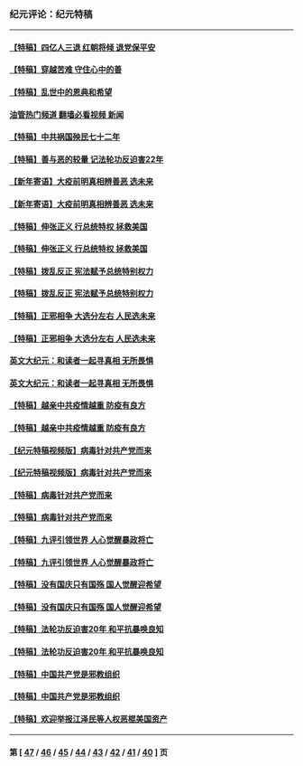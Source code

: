 ### 纪元评论：纪元特稿
---
#### [【特稿】四亿人三退 红朝将倾 退党保平安](../../pages/nsc424/n13794378.md?10220330) 
#### [【特稿】穿越苦难 守住心中的善](../../pages/nsc424/n13784979.md?10220330) 
#### [【特稿】乱世中的恩典和希望](../../pages/nsc424/n13734687.md?10220330) 
#### [油管热门频道 翻墙必看视频 新闻](ok?10220330)
#### [【特稿】中共祸国殃民七十二年](../../pages/nsc424/n13272607.md?10220330) 
#### [【特稿】善与恶的较量 记法轮功反迫害22年](../../pages/nsc424/n13086597.md?10220330) 
#### [【新年寄语】大疫前明真相辨善恶 选未来](../../pages/nsc424/n12660855.md?10220330) 
#### [【新年寄语】大疫前明真相辨善恶 选未来](../../pages/nsc424/n12660855.md?10220330) 
#### [【特稿】伸张正义 行总统特权 拯救美国](../../pages/nsc424/n12616806.md?10220330) 
#### [【特稿】伸张正义 行总统特权 拯救美国](../../pages/nsc424/n12616806.md?10220330) 
#### [【特稿】拨乱反正 宪法赋予总统特别权力](../../pages/nsc424/n12598306.md?10220330) 
#### [【特稿】拨乱反正 宪法赋予总统特别权力](../../pages/nsc424/n12598306.md?10220330) 
#### [【特稿】正邪相争 大选分左右 人民选未来](../../pages/nsc424/n12545208.md?10220330) 
#### [【特稿】正邪相争 大选分左右 人民选未来](../../pages/nsc424/n12545208.md?10220330) 
#### [英文大纪元：和读者一起寻真相 无所畏惧](../../pages/nsc424/n12542027.md?10220330) 
#### [英文大纪元：和读者一起寻真相 无所畏惧](../../pages/nsc424/n12542027.md?10220330) 
#### [【特稿】越亲中共疫情越重 防疫有良方](../../pages/nsc424/n12042989.md?10220330) 
#### [【特稿】越亲中共疫情越重 防疫有良方](../../pages/nsc424/n12042989.md?10220330) 
#### [【纪元特稿视频版】病毒针对共产党而来](../../pages/nsc424/n11977328.md?10220330) 
#### [【纪元特稿视频版】病毒针对共产党而来](../../pages/nsc424/n11977328.md?10220330) 
#### [【特稿】病毒针对共产党而来](../../pages/nsc424/n11928818.md?10220330) 
#### [【特稿】病毒针对共产党而来](../../pages/nsc424/n11928818.md?10220330) 
#### [【特稿】九评引领世界 人心觉醒暴政将亡](../../pages/nsc424/n11660496.md?10220330) 
#### [【特稿】九评引领世界 人心觉醒暴政将亡](../../pages/nsc424/n11660496.md?10220330) 
#### [【特稿】没有国庆只有国殇 国人觉醒迎希望](../../pages/nsc424/n11549354.md?10220330) 
#### [【特稿】没有国庆只有国殇 国人觉醒迎希望](../../pages/nsc424/n11549354.md?10220330) 
#### [【特稿】法轮功反迫害20年 和平抗暴唤良知](../../pages/nsc424/n11389135.md?10220330) 
#### [【特稿】法轮功反迫害20年 和平抗暴唤良知](../../pages/nsc424/n11389135.md?10220330) 
#### [【特稿】中国共产党是邪教组织](../../pages/nsc424/n11355551.md?10220330) 
#### [【特稿】中国共产党是邪教组织](../../pages/nsc424/n11355551.md?10220330) 
#### [【特稿】欢迎举报江泽民等人权恶棍美国资产](../../pages/nsc424/n11303040.md?10220330) 

---
#### 第 [ [47](./47.md?10220330) / [46](./46.md?10220330) / [45](./45.md?10220330) / [44](./44.md?10220330) / [43](./43.md?10220330) / [42](./42.md?10220330) / [41](./41.md?10220330) / [40](./40.md?10220330) ] 页
